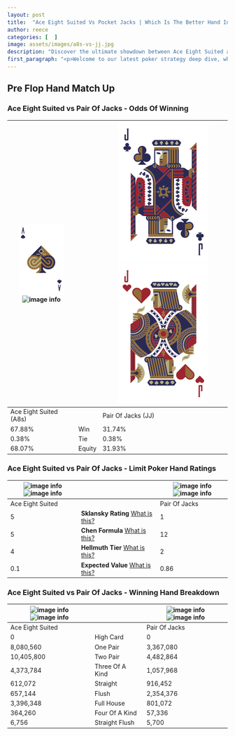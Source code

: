 ```yaml
---
layout: post
title:  "Ace Eight Suited Vs Pocket Jacks | Which Is The Better Hand In Poker? A Complete Guide"
author: reece
categories: [  ]
image: assets/images/a8s-vs-jj.jpg
description: "Discover the ultimate showdown between Ace Eight Suited and Pair Of Jacks in poker! Uncover the odds, strategies, and scenarios where one hand triumphs over the other. Get ready to up your poker game with this thrilling analysis."
first_paragraph: "<p>Welcome to our latest poker strategy deep dive, where we're pitting two distinct hands against each other in a high-stakes showdown: Ace Eight Suited vs Pair Of Jacks.</p><p>In the dynamic world of poker, every decision counts, and knowing which hand holds the upper hand is key to your success at the table.</p><p>In this article, we'll dissect these two hands, explore the scenarios where one dominates the other, and equip you with the knowledge to make strategic choices that can tip the odds in your favor.</p><p>Get ready to unravel the intriguing dynamics of these poker hands and elevate your game to new heights.</p>"
---
```




[comment]: # (sp0)

## Pre Flop Hand Match Up

<div class="table hand-ratings" markdown="1"> 



### Ace Eight Suited vs Pair Of Jacks - Odds Of Winning


    
| ![image info](assets/images/hand1/A.png) ![image info](assets/images/hand1/8s.png) |  | ![image info](assets/images/hand2/J.png) ![image info](assets/images/hand2/jo.png) |
| -------- | -------- | -------- |
| Ace Eight Suited (A8s) |  | Pair Of Jacks (JJ) |
| 67.88% | Win | 31.74% |
| 0.38% | Tie | 0.38% |
| 68.07% | Equity | 31.93% |




[comment]: # (sp1)



### Ace Eight Suited vs Pair Of Jacks - Limit Poker Hand Ratings


    
| ![image info](https://www.riverpairs.com/assets/images/hand1/A.png) ![image info](https://www.riverpairs.com/assets/images/hand1/8s.png) |  | ![image info](https://www.riverpairs.com/assets/images/hand2/J.png) ![image info](https://www.riverpairs.com/assets/images/hand2/jo.png) |
| -------- | -------- | -------- |
| Ace Eight Suited |  | Pair Of Jacks |
| 5 | **Sklansky Rating** [What is this?](/sklansky-rating-explained) | 1 |
| 5 | **Chen Formula** [What is this?](/chen-formula-explained) | 12 |
| 4 | **Hellmuth Tier** [What is this?](/Hellmuth-tier-explained) | 2 |
| 0.1 | **Expected Value** [What is this?](/expected-value-explained) | 0.86 |




[comment]: # (sp2)



### Ace Eight Suited vs Pair Of Jacks - Winning Hand Breakdown


    
| ![image info](https://www.riverpairs.com/assets/images/hand1/A.png) ![image info](https://www.riverpairs.com/assets/images/hand1/8s.png) |  | ![image info](https://www.riverpairs.com/assets/images/hand2/J.png) ![image info](https://www.riverpairs.com/assets/images/hand2/jo.png) |
| -------- | -------- | -------- |
| Ace Eight Suited |  | Pair Of Jacks |
| 0 | High Card | 0 |
| 8,080,560 | One Pair | 3,367,080 |
| 10,405,800 | Two Pair | 4,482,864 |
| 4,373,784 | Three Of A Kind | 1,057,968 |
| 612,072 | Straight | 916,452 |
| 657,144 | Flush | 2,354,376 |
| 3,396,348 | Full House | 801,072 |
| 364,260 | Four Of A Kind | 57,336 |
| 6,756 | Straight Flush | 5,700 |




[comment]: # (sp3)



</div>

[comment]: # (sp4)



[comment]: # (sp5)

